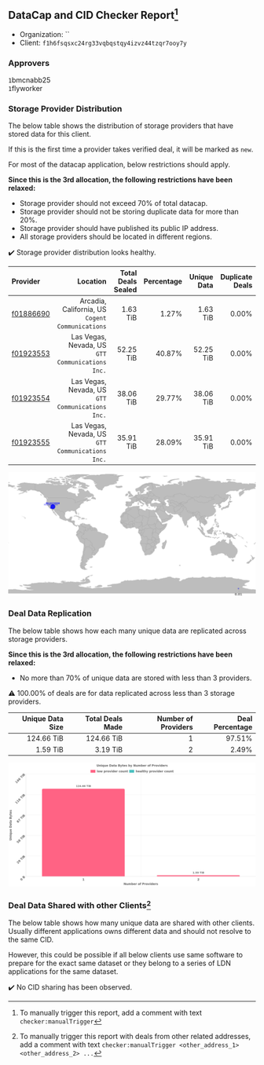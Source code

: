## DataCap and CID Checker Report[^1]
 - Organization: ``
 - Client: `f1h6fsqsxc24rg33vqbqstqy4izvz44tzqr7ooy7y`
### Approvers
`1`bmcnabb25<br/>`1`flyworker

### Storage Provider Distribution
The below table shows the distribution of storage providers that have stored data for this client.

If this is the first time a provider takes verified deal, it will be marked as `new`.

For most of the datacap application, below restrictions should apply.

**Since this is the 3rd allocation, the following restrictions have been relaxed:**
 - Storage provider should not exceed 70% of total datacap.
 - Storage provider should not be storing duplicate data for more than 20%.
 - Storage provider should have published its public IP address.
 - All storage providers should be located in different regions.

✔️ Storage provider distribution looks healthy.

| Provider                                              |                                            Location | Total Deals Sealed | Percentage | Unique Data | Duplicate Deals |
| :---------------------------------------------------- | --------------------------------------------------: | -----------------: | ---------: | ----------: | --------------: |
| [f01886690](https://filfox.info/en/address/f01886690) | Arcadia, California, US<br/>`Cogent Communications` |           1.63 TiB |      1.27% |    1.63 TiB |           0.00% |
| [f01923553](https://filfox.info/en/address/f01923553) | Las Vegas, Nevada, US<br/>`GTT Communications Inc.` |          52.25 TiB |     40.87% |   52.25 TiB |           0.00% |
| [f01923554](https://filfox.info/en/address/f01923554) | Las Vegas, Nevada, US<br/>`GTT Communications Inc.` |          38.06 TiB |     29.77% |   38.06 TiB |           0.00% |
| [f01923555](https://filfox.info/en/address/f01923555) | Las Vegas, Nevada, US<br/>`GTT Communications Inc.` |          35.91 TiB |     28.09% |   35.91 TiB |           0.00% |

<img src="https://raw.githubusercontent.com/data-preservation-programs/filplus-checker-assets/main/filecoin-project/filecoin-plus-large-datasets/issues/1778/1680082902795.png"/>

### Deal Data Replication
The below table shows how each many unique data are replicated across storage providers.


**Since this is the 3rd allocation, the following restrictions have been relaxed:**
- No more than 70% of unique data are stored with less than 3 providers.

⚠️ 100.00% of deals are for data replicated across less than 3 storage providers.

| Unique Data Size | Total Deals Made | Number of Providers | Deal Percentage |
| ---------------: | ---------------: | ------------------: | --------------: |
|       124.66 TiB |       124.66 TiB |                   1 |          97.51% |
|         1.59 TiB |         3.19 TiB |                   2 |           2.49% |

<img src="https://raw.githubusercontent.com/data-preservation-programs/filplus-checker-assets/main/filecoin-project/filecoin-plus-large-datasets/issues/1778/1680082903815.png"/>

### Deal Data Shared with other Clients[^3]
The below table shows how many unique data are shared with other clients.
Usually different applications owns different data and should not resolve to the same CID.

However, this could be possible if all below clients use same software to prepare for the exact same dataset or they belong to a series of LDN applications for the same dataset.

✔️ No CID sharing has been observed.

[^1]: To manually trigger this report, add a comment with text `checker:manualTrigger`

[^2]: Deals from those addresses are combined into this report as they are specified with `checker:manualTrigger`

[^3]: To manually trigger this report with deals from other related addresses, add a comment with text `checker:manualTrigger <other_address_1> <other_address_2> ...`
